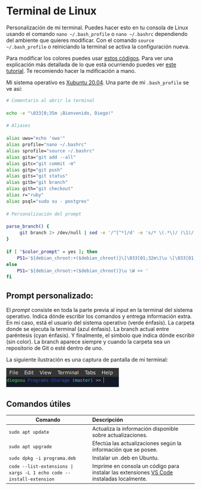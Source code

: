 # Terminal de Linux

Personalización de mi terminal. Puedes hacer esto en tu consola de Linux usando el comando `nano ~/.bash_profile` o `nano ~/.bashrc` dependiendo del ambiente que quieres modificar. Con el comando `source ~/.bash_profile` o reiniciando la terminal se activa la configuración nueva.

Para modificar los colores puedes usar [estos códigos](https://gist.github.com/vratiu/9780109). Para ver una explicación más detallada de lo que está ocurriendo puedes ver [este tutorial](https://linuxhint.com/linux_terminal_customization_guide_beginners/). Te recomiendo hacer la mdificación a mano.

Mi sistema operativo es [Xubuntu 20.04](https://xubuntu.org/news/xubuntu-20-04-released/). Una parte de mi `.bash_profile` se ve así:

```bash
# Comentario al abrir la terminal

echo -e "\033[0;35m ¡Bienvenido, Diego!"

# Aliases

alias uwu="echo 'owo'"
alias profile="nano ~/.bashrc"
alias sprofile="source ~/.bashrc"
alias gita="git add --all"
alias gitc="git commit -m"
alias gitp="git push"
alias gits="git status"
alias gitb="git branch"
alias gith="git checkout"
alias r="ruby"
alias psql="sudo su - postgres"

# Personalización del prompt

parse_branch() {
     git branch 2> /dev/null | sed -e '/^[^*]/d' -e 's/* \(.*\)/ (\1)/'
}

if [ "$color_prompt" = yes ]; then
    PS1='${debian_chroot:+($debian_chroot)}\[\033[01;32m\]\u \[\033[01;34m\]\W\[\033[01;36m\]$(parse_branch) \[\033[00m\]>> '
else
    PS1='${debian_chroot:+($debian_chroot)}\u \W >> '
fi
```

## Prompt personalizado:

El *prompt* consiste en toda la parte previa al input en la terminal del sistema operativo. Indica dónde escribir los comandos y entrega información extra. En mi caso, está el usuario del sistema operativo (verde énfasis). La carpeta donde se ejecuta la terminal (azul énfasis). La branch actual entre paréntesis (cyan énfasis). Y finalmente, el símbolo que indica dónde escribir (sin color). La branch aparece siempre y cuando la carpeta sea un repositorio de Git o esté dentro de uno.

La siguiente ilustración es una captura de pantalla de mi terminal:

![Pantallazo de una terminal de linux con el prompt personalizado](../../Assets/prompt_linux.png "Terminal personalizada")


## Comandos útiles

| Comando                     | Descripción           																					|
| -------------               | :-------------                                                	|
| `sudo apt update`           | Actualiza la información disponible sobre actualizaciones.			|
| `sudo apt upgrade`          | Efectúa las actualizaciones según la información que se posee.	|
| `sudo dpkg -i programa.deb`	| Instalar un .deb en Ubuntu.																			|
| `code --list-extensions \| xargs -L 1 echo code --install-extension` | Imprime en consola un código para instalar las extensiones [VS Code](https://code.visualstudio.com/) instaladas localmente. |